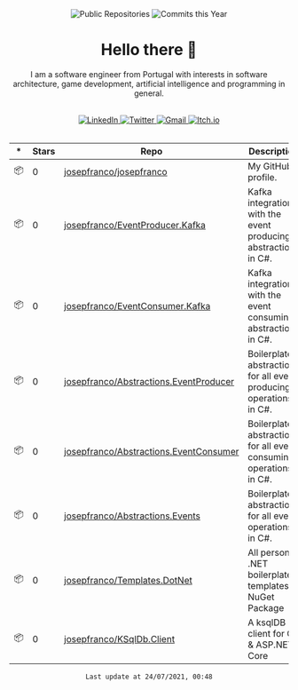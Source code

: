 <div align='center'>
  <img src="https://badges.pufler.dev/repos/josepfranco" alt="Public Repositories">
  <img src="https://badges.pufler.dev/commits/yearly/josepfranco" alt="Commits this Year">
</div>

<h1 align='center'>Hello there 👋</h1>
<p align='center'>I am a software engineer from Portugal with interests in software architecture, game development, artificial intelligence and programming in general.</p>

<br>

<div align='center'>
  <a target="_blank" href="https://www.linkedin.com/in/josepgvfranco/">
    <img alt="LinkedIn" src="https://img.shields.io/badge/linkedin-%230077B5.svg?style=for-the-badge&logo=linkedin&logoColor=white"/>
  </a>
  <a target="_blank" href="https://twitter.com/josesaysfrankly">
    <img alt="Twitter" src="https://img.shields.io/badge/josesaysfrankly-%231DA1F2.svg?style=for-the-badge&logo=Twitter&logoColor=white"/>
  </a>
  <a target="_blank" href="mailto:josepgvf@gmail.com">
    <img alt="Gmail" src="https://img.shields.io/badge/Gmail-D14836?style=for-the-badge&logo=gmail&logoColor=white" />
  </a>
  <a target="_blank" href="https://itch.io/c/590720/games-ive-developed">
    <img alt="Itch.io" src="https://img.shields.io/badge/Itch-%23FF0B34.svg?style=for-the-badge&logo=Itch.io&logoColor=white"/>
  </a>
</div>

<br>

<div align='center'>
  
|*|Stars|Repo|Description|
|---|---|---|---|
| 📦 | 0 | [josepfranco/josepfranco](https://github.com/josepfranco/josepfranco) | My GitHub profile. |
| 📦 | 0 | [josepfranco/EventProducer.Kafka](https://github.com/josepfranco/EventProducer.Kafka) | Kafka integration with the event producing abstractions in C#. |
| 📦 | 0 | [josepfranco/EventConsumer.Kafka](https://github.com/josepfranco/EventConsumer.Kafka) | Kafka integration with the event consuming abstractions in C#. |
| 📦 | 0 | [josepfranco/Abstractions.EventProducer](https://github.com/josepfranco/Abstractions.EventProducer) | Boilerplate abstractions for all event producing operations in C#. |
| 📦 | 0 | [josepfranco/Abstractions.EventConsumer](https://github.com/josepfranco/Abstractions.EventConsumer) | Boilerplate abstractions for all event consuming operations in C#. |
| 📦 | 0 | [josepfranco/Abstractions.Events](https://github.com/josepfranco/Abstractions.Events) | Boilerplate abstractions for all event operations in C#. |
| 📦 | 0 | [josepfranco/Templates.DotNet](https://github.com/josepfranco/Templates.DotNet) | All personal .NET boilerplate templates NuGet Package |
| 📦 | 0 | [josepfranco/KSqlDb.Client](https://github.com/josepfranco/KSqlDb.Client) | A ksqlDB client for C# & ASP.NET Core |

`Last update at 24/07/2021, 00:48`

</div>
